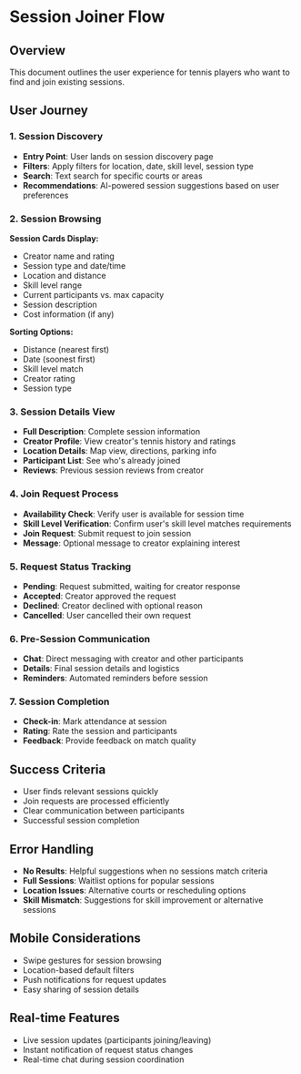 # Session Joiner Flow

## Overview
This document outlines the user experience for tennis players who want to find and join existing sessions.

## User Journey

### 1. Session Discovery
- **Entry Point**: User lands on session discovery page
- **Filters**: Apply filters for location, date, skill level, session type
- **Search**: Text search for specific courts or areas
- **Recommendations**: AI-powered session suggestions based on user preferences

### 2. Session Browsing
**Session Cards Display:**
- Creator name and rating
- Session type and date/time
- Location and distance
- Skill level range
- Current participants vs. max capacity
- Session description
- Cost information (if any)

**Sorting Options:**
- Distance (nearest first)
- Date (soonest first)
- Skill level match
- Creator rating
- Session type

### 3. Session Details View
- **Full Description**: Complete session information
- **Creator Profile**: View creator's tennis history and ratings
- **Location Details**: Map view, directions, parking info
- **Participant List**: See who's already joined
- **Reviews**: Previous session reviews from creator

### 4. Join Request Process
- **Availability Check**: Verify user is available for session time
- **Skill Level Verification**: Confirm user's skill level matches requirements
- **Join Request**: Submit request to join session
- **Message**: Optional message to creator explaining interest

### 5. Request Status Tracking
- **Pending**: Request submitted, waiting for creator response
- **Accepted**: Creator approved the request
- **Declined**: Creator declined with optional reason
- **Cancelled**: User cancelled their own request

### 6. Pre-Session Communication
- **Chat**: Direct messaging with creator and other participants
- **Details**: Final session details and logistics
- **Reminders**: Automated reminders before session

### 7. Session Completion
- **Check-in**: Mark attendance at session
- **Rating**: Rate the session and participants
- **Feedback**: Provide feedback on match quality

## Success Criteria
- User finds relevant sessions quickly
- Join requests are processed efficiently
- Clear communication between participants
- Successful session completion

## Error Handling
- **No Results**: Helpful suggestions when no sessions match criteria
- **Full Sessions**: Waitlist options for popular sessions
- **Location Issues**: Alternative courts or rescheduling options
- **Skill Mismatch**: Suggestions for skill improvement or alternative sessions

## Mobile Considerations
- Swipe gestures for session browsing
- Location-based default filters
- Push notifications for request updates
- Easy sharing of session details

## Real-time Features
- Live session updates (participants joining/leaving)
- Instant notification of request status changes
- Real-time chat during session coordination 